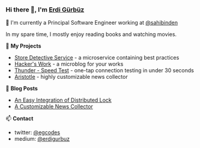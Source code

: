### Hi there 👋, I'm [Erdi Gürbüz](https://egcodes.blogspot.com)


🔭 I'm currently a Principal Software Engineer working at
[@sahibinden](https://sahibinden.com)

In my spare time, I mostly enjoy reading books and watching movies.

🌱 **My Projects**
- [Store Detective Service](https://github.com/egcodes/store-detective-service) - a microservice containing best practices
- [Hacker's Work](https://github.com/egcodes/hsw) - a microblog for your works
- [Thunder - Speed Test](https://github.com/egcodes/speed-test) - one-tap connection testing in under 30 seconds
- [Aristotle](https://github.com/egcodes/aristotle) - highly customizable news collector


📕 **Blog Posts**
<!-- BLOG-POST-LIST:START -->
- [An Easy Integration of Distributed Lock](https://medium.com/sahibinden-technology/an-easy-integration-of-distributed-lock-4b19a704ce49)
- [A Customizable News Collector](https://medium.com/@erdigurbuz/a-customizable-news-collector-c29ba99d3fa8)
<!-- BLOG-POST-LIST:END -->


📫 **Contact**
- twitter: [@egcodes](https://twitter.com/egcodes)
- medium: [@erdigurbuz](https://medium.com/@erdigurbuz)

